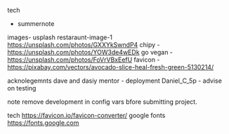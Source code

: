 tech
- summernote 

images-
usplash
restaraunt-image-1 https://unsplash.com/photos/GXXYkSwndP4 
chipy - https://unsplash.com/photos/YOW3de4wEDk
go vegan - https://unsplash.com/photos/FoVrVBxEefU
favicon - https://pixabay.com/vectors/avocado-slice-heal-fresh-green-5130214/

acknolegemnts
dave and dasiy mentor - deployment
Daniel_C_5p - advise on testing

note remove development in config vars bfore submitting project.

tech
https://favicon.io/favicon-converter/
google fonts https://fonts.google.com
